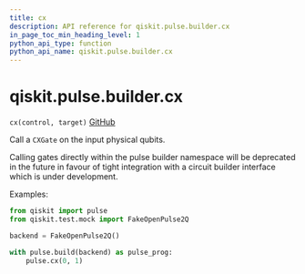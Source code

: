 ```yaml
---
title: cx
description: API reference for qiskit.pulse.builder.cx
in_page_toc_min_heading_level: 1
python_api_type: function
python_api_name: qiskit.pulse.builder.cx
---
```


<span id="qiskit-pulse-builder-cx" />

# qiskit.pulse.builder.cx

<span id="qiskit.pulse.builder.cx" />

`cx(control, target)` [GitHub](https://github.com/qiskit/qiskit/tree/stable/0.16/qiskit/pulse/builder.py "view source code")

Call a `CXGate` on the input physical qubits.

<Admonition title="Note" type="note">
  Calling gates directly within the pulse builder namespace will be deprecated in the future in favour of tight integration with a circuit builder interface which is under development.
</Admonition>

Examples:

```python
from qiskit import pulse
from qiskit.test.mock import FakeOpenPulse2Q

backend = FakeOpenPulse2Q()

with pulse.build(backend) as pulse_prog:
    pulse.cx(0, 1)
```

